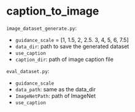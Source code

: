 # caption_to_image

`image_dataset_generate.py`:
- `guidance_scale` = [1, 1.5, 2, 2.5. 3, 4, 5, 6, 7.5]
- `data_dir`:  path to save the generated dataset
- `use_caption`
- `caption_dir`: path of image caption file

`eval_dataset.py`:
- `guidance_scale`
- `data_path`: same as the data_dir
- `ImageNetPath`: path of ImageNet
- `use_caption`
